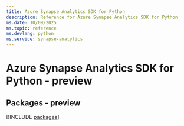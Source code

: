 ```yaml
---
title: Azure Synapse Analytics SDK for Python
description: Reference for Azure Synapse Analytics SDK for Python
ms.date: 10/09/2025
ms.topic: reference
ms.devlang: python
ms.service: synapse-analytics
---
```

# Azure Synapse Analytics SDK for Python - preview
## Packages - preview
[!INCLUDE [packages](synapse-analytics-index.md)]